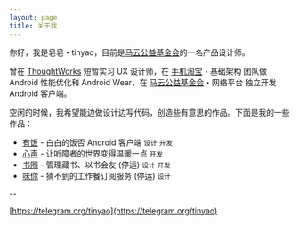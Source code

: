 ```yaml
---
layout: page
title: 关于我
---
```


你好，我是皂皂・tinyao，目前是[马云公益基金会](https://mayun.xin)的一名产品设计师。

曾在 [ThoughtWorks](https://www.thoughtworks.com/) 短暂实习 UX 设计师，在 [手机淘宝](https://www.wandoujia.com/apps/com.taobao.taobao)・基础架构 团队做 Android 性能优化和 Android Wear，在 [马云公益基金会](https://mayun.xin)・网络平台 独立开发 Android 客户端。

空闲的时候，我希望能边做设计边写代码，创造些有意思的作品。下面是我的一些作品：

* [有饭](https://fan.zico.im) - 白白的饭否 Android 客户端 <code class="about-tag">设计</code> <code class="about-tag">开发</code>
* [心声](http://xinsheng.im/) - 让听障者的世界变得温暖一点 <code class="about-tag">开发</code>
* [书圈](http://tinyao.lofter.com/post/7da98_daf50c) - 管理藏书、以书会友 (停运) <code class="about-tag">设计</code> <code class="about-tag">开发</code>
* [味你](http://tinyao.lofter.com/post/7da98_9825eba) - 猜不到的工作餐订阅服务 (停运) <code class="about-tag">设计</code>

--

[https://telegram.org/tinyao](https://telegram.org/tinyao)

<div class="social">
  <a class="level-item" href="https://github.com/tinyao">
    <span class="icon">
      <i class="fa fa-github"></i>
    </span>
  </a>
  <a class="level-item" href="https://dribbble.com/tinyao">
    <span class="icon">
      <i class="fa fa-dribbble"></i>
    </span>
  </a>
  <a class="level-item" href="https://instagram.com/tinyao">
    <span class="icon">
      <i class="fa fa-instagram"></i>
    </span>
  </a>
  <a class="level-item" href="http://weibo.com/yaochz">
    <span class="icon">
      <i class="fa fa-weibo"></i>
    </span>
  </a>
  <a class="level-item" href="https://twitter.com/yaodroid">
    <span class="icon">
      <i class="fa fa-twitter"></i>
    </span>
  </a>
</div>